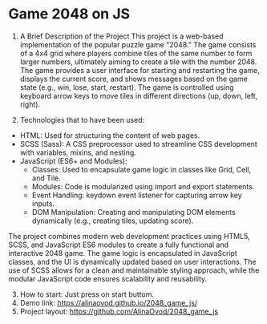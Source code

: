 # Game 2048 on JS
1. A Brief Description of the Project
This project is a web-based implementation of the popular puzzle game "2048." The game consists of a 4x4 grid where players combine tiles of the same number to form larger numbers, ultimately aiming to create a tile with the number 2048. The game provides a user interface for starting and restarting the game, displays the current score, and shows messages based on the game state (e.g., win, lose, start, restart). The game is controlled using keyboard arrow keys to move tiles in different directions (up, down, left, right).

2. Technologies that to have been used:
- HTML: Used for structuring the content of web pages.
- SCSS (Sass): A CSS preprocessor used to streamline CSS development with variables, mixins, and nesting.
- JavaScript (ES6+ and Modules):
  - Classes: Used to encapsulate game logic in classes like Grid, Cell, and Tile.
  - Modules: Code is modularized using import and export statements.
  - Event Handling: keydown event listener for capturing arrow key inputs.
  - DOM Manipulation: Creating and manipulating DOM elements dynamically (e.g., creating tiles, updating score).
    
The project combines modern web development practices using HTML5, SCSS, and JavaScript ES6 modules to create a fully functional and interactive 2048 game. The game logic is encapsulated in JavaScript classes, and the UI is dynamically updated based on user interactions. The use of SCSS allows for a clean and maintainable styling approach, while the modular JavaScript code ensures scalability and reusability.

3. How to start: Just press on start buttom.
4. Demo link: https://alinaovod.github.io/2048_game_js/
5. Project layout: https://github.com/AlinaOvod/2048_game_js
